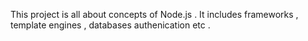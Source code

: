 This project is all about concepts of Node.js . It includes frameworks , template engines , databases authenication etc . 
